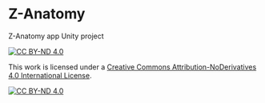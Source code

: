 # Z-Anatomy
Z-Anatomy app Unity project

[![CC BY-ND 4.0][cc-by-nd-shield]][cc-by-nd]

This work is licensed under a
[Creative Commons Attribution-NoDerivatives 4.0 International License][cc-by-nd].

[![CC BY-ND 4.0][cc-by-nd-image]][cc-by-nd]

[cc-by-nd]: [http://creativecommons.org/licenses/by-sa/4.0/](https://creativecommons.org/licenses/by-nc-nd/4.0/)
[cc-by-nd-image]: https://licensebuttons.net/l/by-nd/4.0/88x31.png
[cc-by-nd-shield]: [https://img.shields.io/badge/License-CC%20BY--SA%204.0-lightgrey.svg](https://img.shields.io/badge/License-CC%20BY--ND%204.0-lightgrey.svg)
